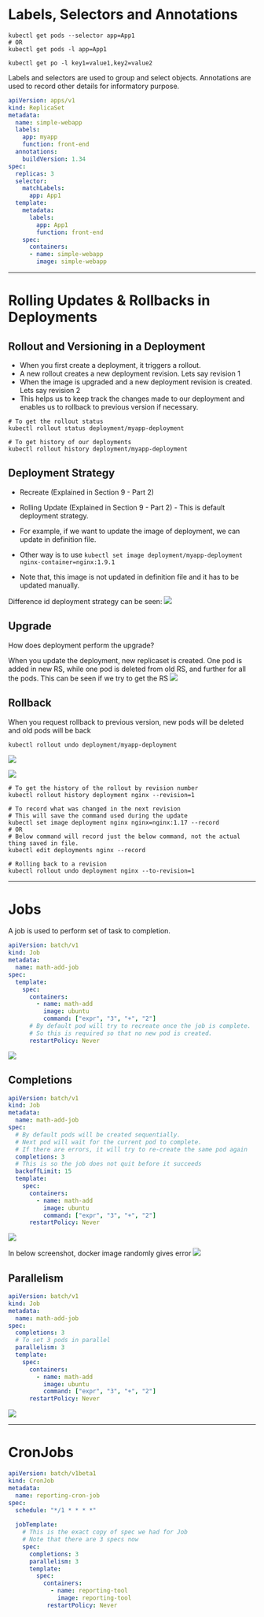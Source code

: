 # Labels, Selectors and Annotations

```
kubectl get pods --selector app=App1
# OR
kubectl get pods -l app=App1

kubectl get po -l key1=value1,key2=value2
```

Labels and selectors are used to group and select objects. Annotations are used to record other details for informatory purpose.

``` yaml
apiVersion: apps/v1
kind: ReplicaSet
metadata:
  name: simple-webapp
  labels:
    app: myapp
    function: front-end
  annotations:
    buildVersion: 1.34
spec:
  replicas: 3
  selector:
    matchLabels:
      app: App1
  template:
    metadata:
      labels:
        app: App1
        function: front-end
    spec:
      containers:
      - name: simple-webapp
        image: simple-webapp
```

---
# Rolling Updates & Rollbacks in Deployments

## Rollout and Versioning in a Deployment

* When you first create a deployment, it triggers a rollout.
* A new rollout creates a new deployment revision. Lets say revision 1
* When the image is upgraded and a new deployment revision is created. Lets say revision 2
* This helps us to keep track the changes made to our deployment and enables us to rollback to previous version if necessary.

```
# To get the rollout status
kubectl rollout status deployment/myapp-deployment

# To get history of our deployments
kubectl rollout history deployment/myapp-deployment
```

## Deployment Strategy

* Recreate (Explained in Section 9 - Part 2)
* Rolling Update (Explained in Section 9 - Part 2) - This is default deployment strategy.

* For example, if we want to update the image of deployment, we can update in definition file.
* Other way is to use `kubectl set image deployment/myapp-deployment nginx-container=nginx:1.9.1`
* Note that, this image is not updated in definition file and it has to be updated manually.

Difference id deployment strategy can be seen:
![](images/Pasted%20image%2020230911212726.png)

## Upgrade
How does deployment perform the upgrade?

When you update the deployment, new replicaset is created. One pod is added in new RS, while one pod is deleted from old RS, and further for all the pods. This can be seen if we try to get the RS
![](images/Pasted%20image%2020230911212954.png)

## Rollback
When you request rollback to previous version, new pods will be deleted and old pods will be back
```
kubectl rollout undo deployment/myapp-deployment
```

![](images/Pasted%20image%2020230911213153.png)

![](images/Pasted%20image%2020230911213244.png)

```
# To get the history of the rollout by revision number
kubectl rollout history deployment nginx --revision=1

# To record what was changed in the next revision
# This will save the command used during the update
kubectl set image deployment nginx nginx=nginx:1.17 --record
# OR
# Below command will record just the below command, not the actual thing saved in file.
kubectl edit deployments nginx --record

# Rolling back to a revision
kubectl rollout undo deployment nginx --to-revision=1
```

---
# Jobs

A job is used to perform set of task to completion.

``` yaml
apiVersion: batch/v1
kind: Job
metadata:
  name: math-add-job
spec:
  template:
    spec:
      containers:
        - name: math-add
          image: ubuntu
          command: ["expr", "3", "+", "2"]
      # By default pod will try to recreate once the job is complete.
      # So this is required so that no new pod is created.
      restartPolicy: Never
```

![](images/Pasted%20image%2020230911221427.png)

## Completions

``` yaml
apiVersion: batch/v1
kind: Job
metadata:
  name: math-add-job
spec:
  # By default pods will be created sequentially.
  # Next pod will wait for the current pod to complete.
  # If there are errors, it will try to re-create the same pod again
  completions: 3
  # This is so the job does not quit before it succeeds
  backoffLimit: 15
  template:
    spec:
      containers:
        - name: math-add
          image: ubuntu
          command: ["expr", "3", "+", "2"]
      restartPolicy: Never
```

![](images/Pasted%20image%2020230911221603.png)

In below screenshot, docker image randomly gives error
![](images/Pasted%20image%2020230911221658.png)

## Parallelism

``` yaml
apiVersion: batch/v1
kind: Job
metadata:
  name: math-add-job
spec:
  completions: 3
  # To set 3 pods in parallel
  parallelism: 3
  template:
    spec:
      containers:
        - name: math-add
          image: ubuntu
          command: ["expr", "3", "+", "2"]
      restartPolicy: Never
```
![](images/Pasted%20image%2020230911221849.png)

---
# CronJobs

``` yaml
apiVersion: batch/v1beta1
kind: CronJob
metadata:
  name: reporting-cron-job
spec:
  schedule: "*/1 * * * *"
  
  jobTemplate:
    # This is the exact copy of spec we had for Job
    # Note that there are 3 specs now
    spec:
      completions: 3
      parallelism: 3
      template:
        spec:
          containers:
            - name: reporting-tool
              image: reporting-tool
           restartPolicy: Never
```